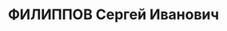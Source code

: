 ---
title: ФИЛИППОВ Сергей Иванович
description: "Род. в 1904, Ярославская обл., Рыбинский р-н, г. Рыбинск. Проживал:\
  \ Ярославская обл., Рыбинский р-н, г. Рыбинск, ул. Герцена, 48. Рыбинским горвнуторгом,\
  \ Зав. \n  Арестован 20.07.1937. Приговор: ВК ВС СССР, 29.12.1937 – ВМН. Расстрелян\
  \ 30.12.1937. \n  Реабилитирован 21.11.1956"
---